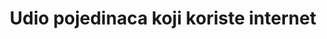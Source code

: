 ---
title: Udio pojedinaca koji koriste internet
permalink: /17-8-1/
sdg_goal: 17
layout: indicator
indicator: 17.8.1
indicator_variable: prop_indiv_using_internet
graph: longitudinal
graph_type_description: Line  graph
graph_status_notes: Graphed
variable_description: null
variable_notes: null
un_designated_tier: '1'
un_custodial_agency: ITU
target_id: '17.8'
has_metadata: true
goal_meta_link: 'http://unstats.un.org/sdgs/files/metadata-compilation/Metadata-Goal-17.pdf'
goal_meta_link_page: 16
indicator_name: Udio pojedinaca koji koriste internet
rationale_interpretation: >-
  Internet je postao sve važniji alat za pristup javnim informacijama, koje su osnovno sredstvo za zaštitu temeljnih prava. Broj korisnika  interneta znatno se povećao tijekom proteklog desetljeća, a pristup internetu  promijenio je način na koji ljudi žive, komuniciraju, rade i posluju. Pokrivenost  internetom ključni je pokazatelj kojeg prati službena politika za mjerenje razvoja informacijskog društva te rasta internetskih sadržaja, omogućavajući pristup sve većem broju informacija i usluga. Unatoč rastu usluga i aplikacija, pristup i upotreba informacijskih i komunikacijskih tehnologija (ICT) još uvijek nije dovoljno ravnomjerno raširen, te mnogi ljudi još ne mogu iskoristiti potencijal interneta. Ovaj pokazatelj naglašava važnost korištenja interneta kao faktor razvoja i pomaže u mjerenju digitalne podjele koja će, ako se ne bude ispravno riješila, pogoršati nejednakosti u svim razvojnim područjima. Klasifikacijske varijable kao što su dob, spol, razina obrazovanja ili status zaposlenja mogu pomoći u prepoznavanju digitalne podjele kod pojedinaca koji koriste internet. Te informacije mogu pridonijeti oblikovanju ciljanih politika za prevladavanje istoimenih podjela. Udio pojedinaca koji koriste Internet  je osnovni  pokazatelj, te je kao takav dio temeljne liste pokazatelja za mjerenje razvoja ICT-a koju podržava Statističko povjerenstvo UN. Također je uključen u ITU ICT Development Index te se smatra ključnim mjerilom za međunarodnu usporedbu razvoja ICT-a.

target: >-
  Potpuno operacionalizirati tehnološku banku i znanost, tehnologiju i inovativne mehanizme izgradnje kapaciteta za slabo razvijene zemlje do 2017. godine i poboljšati korištenje informacijskih i komunikacijskih tehnologija.
indicator_definition: >-
  Ovaj se pokazatelj definira kao udio pojedinaca koji su u posljednja tri mjeseca koristili internet s bilo kojeg mjesta. Internet je svjetska javna računalna mreža te kao takva omogućava pristup brojnim komunikacijskim uslugama, e-pošti, vijestima, zabavi bez obzira na uređaj koji se koristi (računalo, mobilni telefon, tablet, PDA, igraća konzola, digitalni TV). Pristupiti internetu možemo putem fiksne ili mobilne mreže. Zemlje koje prikupljaju podatke o ovom pokazatelju kroz službeno istraživanje, izračunavaju ga dijeljenjem ukupnog broja pojedinaca koji su koristili internet s ukupnim brojem pojedinaca u populaciji. Za zemlje koje nisu provele službeno istraživanje, podaci se procjenjuju temeljem broja internetskih pretplatnika i drugih socioekonomskih pokazatelja, kao što je na primjer BDP po glavi stanovnika.
actual_indicator_available: Proportion  of  individuals  using  the  Internet
actual_indicator_available_description: 'Proportion  of  individuals  using  the  Internet,  age  3  and  over'
comments_and_limitations: The  next  CPS  Computer  and  Internet  Use  Supplement  is  scheduled  for  2017-11.
periodicity: Annual  or  biennial
time_period: >-
  The  2015  questionnaire  asked  about  Internet  use  during  the  past  6  months.  Earlier  questionnaires  did  not  specify  a  reference  period.
unit_of_measure: Proportion
disaggregation_categories: >-
  Available  by  age  group,  employment  status,  income  (2010  forward),  education,  sex,  race  and  Hispanic  origin,  disability  status  (2009  forward),  metropolitan  status,  and  whether  school-aged  child  in  household
disaggregation_geography: National  and  by  state
date_of_national_source_publication: October  2016
date_metadata_updated: '2017-10-03'
source_agency_staff_name: Jamie  Lewis
source_agency_staff_email: jamie.lewis-owen@census.gov
source_agency_survey_dataset: 'U.S.  Census  Bureau,  Current  Population  Survey  Internet  Use  Supplements'
source_title: null
source_url: >-
  Web  source:  NTIA  Digital  Nation  Data  Explorer  https://www.ntia.doc.gov/data/digital-nation-data-explorer
source_notes: null
international_and_national_references: NA
published: true
graph_title: Proportion  of  US  individuals  using  the  Internet  (age  3  and  over)  

us_method_of_computation: >-
  Data  are  derived  from  the  1)  Computer  and  Internet  Use  and  2)  School  Enrollment  and  Internet  Use  Supplements  of  the  Current  Population  Survey  (CPS).  The  Census  Bureau  and  Bureau  of  Labor  Statistics  jointly  sponsor  the  CPS.  The  Census  Bureau  and  National  Center  for  Education  Statistics  jointly  sponsored  the  2003,  2007,  and  2009-2010  supplements.  The  National  Telecommunications  and  Information  Administration  sponsored  the  2011-2013  and  2015  supplements.  Data  are  collected  by  the  Census  Bureau.  Individuals  using  the  Internet:  Persons  age  3  and  over  who  use  the  Internet  from  any  location.  Metadata  sources:  http://www.census.gov/programs-surveys/cps/technical-documentation/complete.html
---